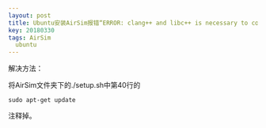 ```yaml
---
layout: post
title: Ubuntu安装AirSim报错“ERROR: clang++ and libc++ is necessary to compile AirSim and run it in Unreal engine”
key: 20180330
tags: AirSim
  ubuntu
---
```

解决方法：

将AirSim文件夹下的./setup.sh中第40行的

```
sudo apt-get update
```

注释掉。